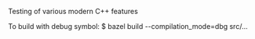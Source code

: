 Testing of various modern C++ features

To build with debug symbol:
$ bazel build --compilation_mode=dbg src/...
